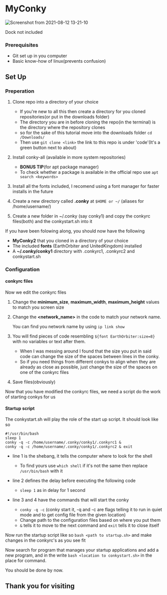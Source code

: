 # MyConky


![Screenshot from 2021-08-12 13-21-10](https://user-images.githubusercontent.com/88662373/130352022-7d3f9392-a676-4235-aee9-fb4de51e039a.png)

Dock not included

### **Prerequisites**

* Git set up in you computer
* Basic know-how of linux(prevents confusion)

## **Set Up**

### **Preperation**

1. Clone repo into a directory of your choice 
    * If you're new to all this then create a directory for you cloned repositories(or put in the downloads folder)
    * The directory you are in before cloning the repo(in the terminal) is the directory where the repository clones 
    * so for the sake of this tutorial move into the downloads folder `cd /Downloads/`
    * Then use `git clone <link>` the link to this repo is under 'code'(It's a green button next to about)

1. Install conky-all (available in more system repositories)
   * **BONUS TIP**(for apt package manager)
   * To check whether a package is available in the official repo use `apt search <keywords>`

1. Install all the fonts included, I recomend using a font manager for faster installs in the future

1. Create a new directory called **.conky** at `$HOME or ~/` (aliases for /home/username/)

1. Create a new folder in ~/.conky (say conky1) and copy the conkyrc files(both) and the conkystart.sh into it

If you have been folowing along, you should now have the following
* **MyConky2** that you cloned in a directory of your choice
* The included **fonts** (EarthOrbiter and UnitedKingdom) installed 
* A **~/.conky/conky1** directory with .conkyrc1, .conkyrc2 and conkystart.sh  

### **Configuration**

#### **conkyrc files**

Now we edit the conkyrc files
   1. Change the **minimum_size**, **maximum_width**, **maximum_height** values to match you screen size
   1. Change the **<network_name>** in the code to match your network name.
      
      You can find you network name by using `ip link show`
   
   1. You will find pieces of code resembling `${font EarthOrbiter:size=8}` with no variables or text after them.
      - When I was messing around I found that the size you put in said code can change the size of the spaces between lines in the conky. 
      - So if you need things from different conkys to align when they are already as close as possible, just change the size of the spaces on one of the conkyrc           files
   1. Save files(obviously)

Now that you have modified the conkyrc files, we need a script do the work of starting conkys for us
 
#### **Startup script**
  
The conkystart.sh will play the role of the start up script. It should look like so
  
```
#!/usr/bin/bash 
sleep 1 
conky -q -c /home/username/.conky/conky1/.conkyrc1 & 
conky -q -c /home/username/.conky/conky1/.conkyrc2 & exit
```
* line 1 is the shebang, it tells the computer where to look for the shell
    * To find yours use `which shell` if it's not the same then replace `/usr/bin/bash` with it 

* line 2 defines the delay before executing the following code  
    * `sleep 1` as in delay for 1 second 
* line 3 and 4 have the commands that will start the conky
    * `conky -q -c` (conky start it, -q and -c are flags telling it to run in quiet mode and to get config file from the given location)
    * Change path to the configuration files based on where you put them
    * `&` tells it to move to the next command and `exit` tells it to close itself

Now run the startup script like so `bash <path to startup.sh>` and make changes in the conkyrc's as you see fit

Now search for program that manages your startup applications and add a new program, and in the write `bash <location to conkystart.sh>` in the place for command.

You should be done by now.

## Thank you for visiting
